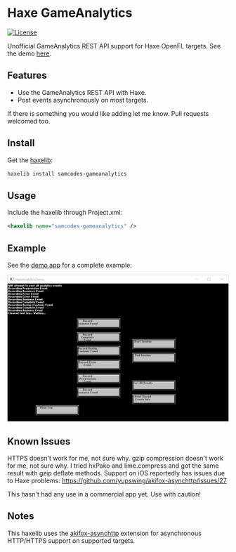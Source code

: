 # Haxe GameAnalytics

[![License](http://img.shields.io/:license-mit-blue.svg?style=flat-square)](https://github.com/Tw1ddle/samcodes-gameanalytics/blob/master/LICENSE)

Unofficial GameAnalytics REST API support for Haxe OpenFL targets. See the demo [here](https://github.com/Tw1ddle/samcodes-gameanalytics-demo).

## Features

* Use the GameAnalytics REST API with Haxe.
* Post events asynchronously on most targets.

If there is something you would like adding let me know. Pull requests welcomed too.

## Install

Get the [haxelib](http://lib.haxe.org/p/samcodes-gameanalytics):

```bash
haxelib install samcodes-gameanalytics
```

## Usage

Include the haxelib through Project.xml:
```xml
<haxelib name="samcodes-gameanalytics" />
```

## Example

See the [demo app](https://github.com/Tw1ddle/samcodes-gameanalytics-demo) for a complete example:

![Screenshot of demo app](https://github.com/Tw1ddle/samcodes-gameanalytics-demo/blob/master/screenshots/analytics-demo.png?raw=true "Analytics Demo")

## Known Issues

HTTPS doesn't work for me, not sure why.
gzip compression doesn't work for me, not sure why. I tried hxPako and lime.compress and got the same result with gzip deflate methods.
Support on iOS reportedly has issues due to Haxe problems: https://github.com/yupswing/akifox-asynchttp/issues/27

This hasn't had any use in a commercial app yet. Use with caution!

## Notes
This haxelib uses the [akifox-asynchttp](https://github.com/yupswing/akifox-asynchttp) extension for asynchronous HTTP/HTTPS support on supported targets.